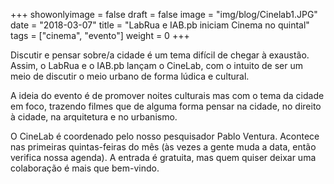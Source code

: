 +++
showonlyimage = false
draft = false
image = "img/blog/Cinelab1.JPG"
date = "2018-03-07"
title = "LabRua e IAB.pb iniciam Cinema no quintal"
tags = ["cinema", "evento"]
weight = 0
+++

Discutir e pensar sobre/a cidade é um tema difícil de chegar à exaustão. Assim, o LabRua e o IAB.pb lançam o CineLab, com o intuito de ser um meio de discutir o meio urbano de forma lúdica e cultural.
<!--more-->

A ideia do evento é de promover noites culturais mas com o tema da cidade em foco, trazendo filmes que de alguma forma pensar na cidade, no direito à cidade, na arquitetura e no urbanismo.

O CineLab é coordenado pelo nosso pesquisador Pablo Ventura. Acontece nas primeiras quintas-feiras do mês (às vezes a gente muda a data, então verifica nossa agenda). A entrada é gratuita, mas quem quiser deixar uma colaboração é mais que bem-vindo.
